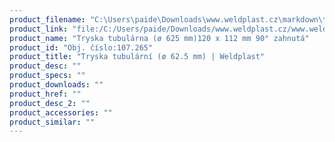 ```yaml
---
product_filename: "C:\Users\paide\Downloads\www.weldplast.cz\markdown\tryska-tubularni-o-625-mm.md"
product_link: "file:/C:/Users/paide/Downloads/www.weldplast.cz/www.weldplast.cz/sk/tryska-tubularni-o-625-mm"
product_name: "Tryska tubulárna (ø 625 mm)120 x 112 mm 90° zahnutá"
product_id: "Obj. číslo:107.265"
product_title: "Tryska tubulární (ø 62.5 mm) | Weldplast"
product_desc: ""
product_specs: ""
product_downloads: ""
product_href: ""
product_desc_2: ""
product_accessories: ""
product_similar: ""
---
```

